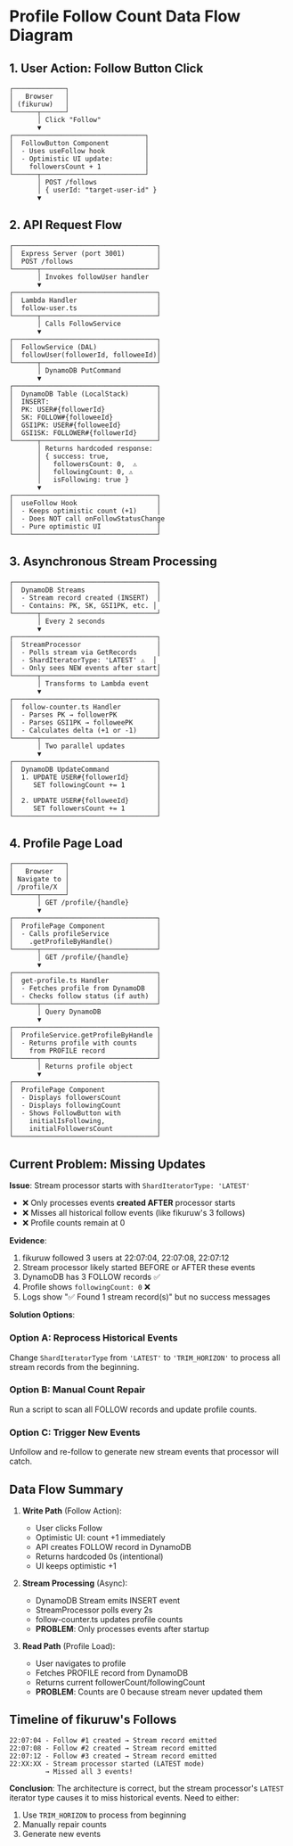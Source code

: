 # Profile Follow Count Data Flow Diagram

## 1. User Action: Follow Button Click

```
┌─────────────┐
│   Browser   │
│ (fikuruw)   │
└──────┬──────┘
       │ Click "Follow"
       ▼
┌─────────────────────────────────┐
│  FollowButton Component         │
│  - Uses useFollow hook          │
│  - Optimistic UI update:        │
│    followersCount + 1           │
└──────┬──────────────────────────┘
       │ POST /follows
       │ { userId: "target-user-id" }
       ▼
```

## 2. API Request Flow

```
┌────────────────────────────────────┐
│  Express Server (port 3001)        │
│  POST /follows                     │
└──────┬─────────────────────────────┘
       │ Invokes followUser handler
       ▼
┌────────────────────────────────────┐
│  Lambda Handler                    │
│  follow-user.ts                    │
└──────┬─────────────────────────────┘
       │ Calls FollowService
       ▼
┌────────────────────────────────────┐
│  FollowService (DAL)               │
│  followUser(followerId, followeeId)│
└──────┬─────────────────────────────┘
       │ DynamoDB PutCommand
       ▼
┌────────────────────────────────────┐
│  DynamoDB Table (LocalStack)       │
│  INSERT:                           │
│  PK: USER#{followerId}             │
│  SK: FOLLOW#{followeeId}           │
│  GSI1PK: USER#{followeeId}         │
│  GSI1SK: FOLLOWER#{followerId}     │
└──────┬─────────────────────────────┘
       │ Returns hardcoded response:
       │ { success: true,
       │   followersCount: 0,  ⚠️
       │   followingCount: 0, ⚠️
       │   isFollowing: true }
       ▼
┌────────────────────────────────────┐
│  useFollow Hook                    │
│  - Keeps optimistic count (+1)     │
│  - Does NOT call onFollowStatusChange
│  - Pure optimistic UI              │
└────────────────────────────────────┘
```

## 3. Asynchronous Stream Processing

```
┌────────────────────────────────────┐
│  DynamoDB Streams                  │
│  - Stream record created (INSERT)  │
│  - Contains: PK, SK, GSI1PK, etc. │
└──────┬─────────────────────────────┘
       │ Every 2 seconds
       ▼
┌────────────────────────────────────┐
│  StreamProcessor                   │
│  - Polls stream via GetRecords     │
│  - ShardIteratorType: 'LATEST' ⚠️  │
│  - Only sees NEW events after start│
└──────┬─────────────────────────────┘
       │ Transforms to Lambda event
       ▼
┌────────────────────────────────────┐
│  follow-counter.ts Handler         │
│  - Parses PK → followerPK          │
│  - Parses GSI1PK → followeePK      │
│  - Calculates delta (+1 or -1)     │
└──────┬─────────────────────────────┘
       │ Two parallel updates
       ▼
┌────────────────────────────────────┐
│  DynamoDB UpdateCommand            │
│  1. UPDATE USER#{followerId}       │
│     SET followingCount += 1        │
│                                    │
│  2. UPDATE USER#{followeeId}       │
│     SET followersCount += 1        │
└────────────────────────────────────┘
```

## 4. Profile Page Load

```
┌─────────────┐
│   Browser   │
│ Navigate to │
│ /profile/X  │
└──────┬──────┘
       │ GET /profile/{handle}
       ▼
┌────────────────────────────────────┐
│  ProfilePage Component             │
│  - Calls profileService            │
│    .getProfileByHandle()           │
└──────┬─────────────────────────────┘
       │ GET /profile/{handle}
       ▼
┌────────────────────────────────────┐
│  get-profile.ts Handler            │
│  - Fetches profile from DynamoDB   │
│  - Checks follow status (if auth)  │
└──────┬─────────────────────────────┘
       │ Query DynamoDB
       ▼
┌────────────────────────────────────┐
│  ProfileService.getProfileByHandle │
│  - Returns profile with counts     │
│    from PROFILE record             │
└──────┬─────────────────────────────┘
       │ Returns profile object
       ▼
┌────────────────────────────────────┐
│  ProfilePage Component             │
│  - Displays followersCount         │
│  - Displays followingCount         │
│  - Shows FollowButton with         │
│    initialIsFollowing,             │
│    initialFollowersCount           │
└────────────────────────────────────┘
```

## Current Problem: Missing Updates

**Issue**: Stream processor starts with `ShardIteratorType: 'LATEST'`
- ❌ Only processes events **created AFTER** processor starts
- ❌ Misses all historical follow events (like fikuruw's 3 follows)
- ❌ Profile counts remain at 0

**Evidence**:
1. fikuruw followed 3 users at 22:07:04, 22:07:08, 22:07:12
2. Stream processor likely started BEFORE or AFTER these events
3. DynamoDB has 3 FOLLOW records ✅
4. Profile shows `followingCount: 0` ❌
5. Logs show "✅ Found 1 stream record(s)" but no success messages

**Solution Options**:

### Option A: Reprocess Historical Events
Change `ShardIteratorType` from `'LATEST'` to `'TRIM_HORIZON'` to process all stream records from the beginning.

### Option B: Manual Count Repair
Run a script to scan all FOLLOW records and update profile counts.

### Option C: Trigger New Events
Unfollow and re-follow to generate new stream events that processor will catch.

## Data Flow Summary

1. **Write Path** (Follow Action):
   - User clicks Follow
   - Optimistic UI: count +1 immediately
   - API creates FOLLOW record in DynamoDB
   - Returns hardcoded 0s (intentional)
   - UI keeps optimistic +1

2. **Stream Processing** (Async):
   - DynamoDB Stream emits INSERT event
   - StreamProcessor polls every 2s
   - follow-counter.ts updates profile counts
   - **PROBLEM**: Only processes events after startup

3. **Read Path** (Profile Load):
   - User navigates to profile
   - Fetches PROFILE record from DynamoDB
   - Returns current followerCount/followingCount
   - **PROBLEM**: Counts are 0 because stream never updated them

## Timeline of fikuruw's Follows

```
22:07:04 - Follow #1 created → Stream record emitted
22:07:08 - Follow #2 created → Stream record emitted
22:07:12 - Follow #3 created → Stream record emitted
22:XX:XX - Stream processor started (LATEST mode)
         → Missed all 3 events!
```

**Conclusion**: The architecture is correct, but the stream processor's `LATEST` iterator type causes it to miss historical events. Need to either:
1. Use `TRIM_HORIZON` to process from beginning
2. Manually repair counts
3. Generate new events
